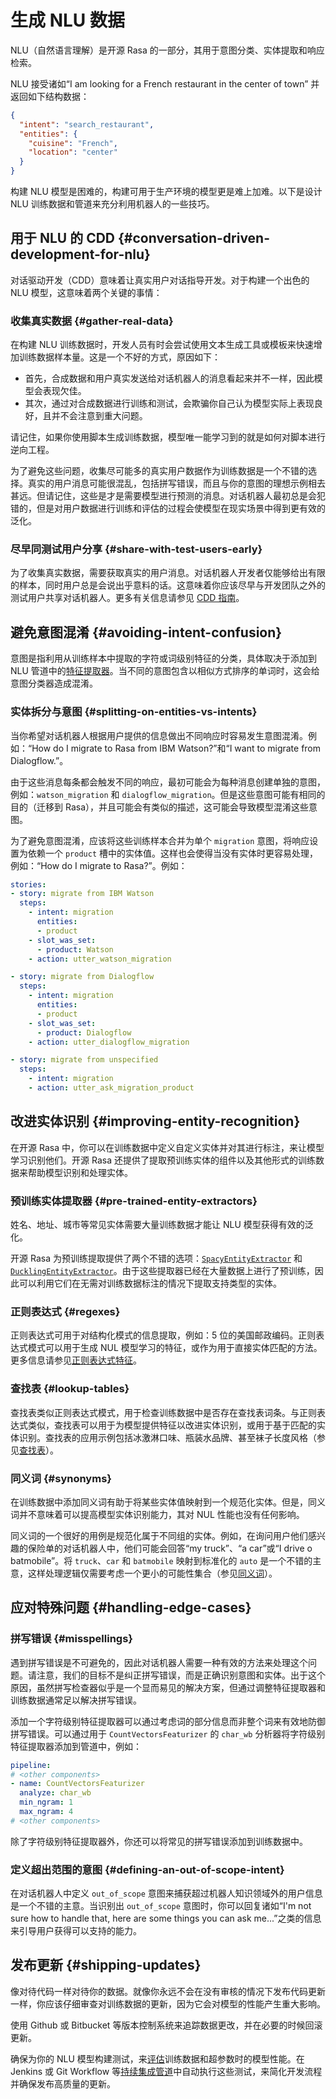 # 生成 NLU 数据

NLU（自然语言理解）是开源 Rasa 的一部分，其用于意图分类、实体提取和响应检索。

NLU 接受诸如“I am looking for a French restaurant in the center of town” 并返回如下结构数据：

```json
{
  "intent": "search_restaurant",
  "entities": {
    "cuisine": "French",
    "location": "center"
  }
}
```

构建 NLU 模型是困难的，构建可用于生产环境的模型更是难上加难。以下是设计 NLU 训练数据和管道来充分利用机器人的一些技巧。

## 用于 NLU 的 CDD {#conversation-driven-development-for-nlu}

对话驱动开发（CDD）意味着让真实用户对话指导开发。对于构建一个出色的 NLU 模型，这意味着两个关键的事情：

### 收集真实数据 {#gather-real-data}

在构建 NLU 训练数据时，开发人员有时会尝试使用文本生成工具或模板来快速增加训练数据样本量。这是一个不好的方式，原因如下：

- 首先，合成数据和用户真实发送给对话机器人的消息看起来并不一样，因此模型会表现欠佳。
- 其次，通过对合成数据进行训练和测试，会欺骗你自己认为模型实际上表现良好，且并不会注意到重大问题。

请记住，如果你使用脚本生成训练数据，模型唯一能学习到的就是如何对脚本进行逆向工程。

为了避免这些问题，收集尽可能多的真实用户数据作为训练数据是一个不错的选择。真实的用户消息可能很混乱，包括拼写错误，而且与你的意图的理想示例相去甚远。但请记住，这些是才是需要模型进行预测的消息。对话机器人最初总是会犯错的，但是对用户数据进行训练和评估的过程会使模型在现实场景中得到更有效的泛化。

### 尽早同测试用户分享 {#share-with-test-users-early}

为了收集真实数据，需要获取真实的用户消息。对话机器人开发者仅能够给出有限的样本，同时用户总是会说出乎意料的话。这意味着你应该尽早与开发团队之外的测试用户共享对话机器人。更多有关信息请参见 [CDD 指南](/conversation-driven-development)。

## 避免意图混淆 {#avoiding-intent-confusion}

意图是指利用从训练样本中提取的字符或词级别特征的分类，具体取决于添加到 NLU 管道中的[特征提取器](/components)。当不同的意图包含以相似方式排序的单词时，这会给意图分类器造成混淆。

### 实体拆分与意图 {#splitting-on-entities-vs-intents}

当你希望对话机器人根据用户提供的信息做出不同响应时容易发生意图混淆。例如：“How do I migrate to Rasa from IBM Watson?”和“I want to migrate from Dialogflow.”。

由于这些消息每条都会触发不同的响应，最初可能会为每种消息创建单独的意图，例如：`watson_migration` 和 `dialogflow_migration`。但是这些意图可能有相同的目的（迁移到 Rasa），并且可能会有类似的描述，这可能会导致模型混淆这些意图。

为了避免意图混淆，应该将这些训练样本合并为单个 `migration` 意图，将响应设置为依赖一个 `product` 槽中的实体值。这样也会使得当没有实体时更容易处理，例如：“How do I migrate to Rasa?”。例如：

```yaml
stories:
- story: migrate from IBM Watson
  steps:
    - intent: migration
      entities:
      - product
    - slot_was_set:
      - product: Watson
    - action: utter_watson_migration

- story: migrate from Dialogflow
  steps:
    - intent: migration
      entities:
      - product
    - slot_was_set:
      - product: Dialogflow
    - action: utter_dialogflow_migration

- story: migrate from unspecified
  steps:
    - intent: migration
    - action: utter_ask_migration_product
```

## 改进实体识别 {#improving-entity-recognition}

在开源 Rasa 中，你可以在训练数据中定义自定义实体并对其进行标注，来让模型学习识别他们。开源 Rasa 还提供了提取预训练实体的组件以及其他形式的训练数据来帮助模型识别和处理实体。

### 预训练实体提取器 {#pre-trained-entity-extractors}

姓名、地址、城市等常见实体需要大量训练数据才能让 NLU 模型获得有效的泛化。

开源 Rasa 为预训练提取提供了两个不错的选项：[`SpacyEntityExtractor`](/components#SpacyEntityExtractor) 和 [`DucklingEntityExtractor`](/components#DucklingEntityExtractor)。由于这些提取器已经在大量数据上进行了预训练，因此可以利用它们在无需对训练数据标注的情况下提取支持类型的实体。

### 正则表达式 {#regexes}

正则表达式可用于对结构化模式的信息提取，例如：5 位的美国邮政编码。正则表达式模式可以用于生成 NUL 模型学习的特征，或作为用于直接实体匹配的方法。更多信息请参见[正则表达式特征](/generating-nlu-data)。

### 查找表 {#lookup-tables}

查找表类似正则表达式模式，用于检查训练数据中是否存在查找表词条。与正则表达式类似，查找表可以用于为模型提供特征以改进实体识别，或用于基于匹配的实体识别。查找表的应用示例包括冰激淋口味、瓶装水品牌、甚至袜子长度风格（参见[查找表](/training-data-format#lookup-tables)）。

### 同义词 {#synonyms}

在训练数据中添加同义词有助于将某些实体值映射到一个规范化实体。但是，同义词并不意味着可以提高模型实体识别能力，其对 NUL 性能也没有任何影响。

同义词的一个很好的用例是规范化属于不同组的实体。例如，在询问用户他们感兴趣的保险单的对话机器人中，他们可能会回答“my truck”、“a car”或“I drive o batmobile”。将 `truck`、`car` 和 `batmobile` 映射到标准化的 `auto` 是一个不错的主意，这样处理逻辑仅需要考虑一个更小的可能性集合（参见[同义词](/training-data-format#synonyms)）。

## 应对特殊问题 {#handling-edge-cases}

### 拼写错误 {#misspellings}

遇到拼写错误是不可避免的，因此对话机器人需要一种有效的方法来处理这个问题。请注意，我们的目标不是纠正拼写错误，而是正确识别意图和实体。出于这个原因，虽然拼写检查器似乎是一个显而易见的解决方案，但通过调整特征提取器和训练数据通常足以解决拼写错误。

添加一个字符级别特征提取器可以通过考虑词的部分信息而非整个词来有效地防御拼写错误。可以通过用于 `CountVectorsFeaturizer` 的 `char_wb` 分析器将字符级别特征提取器添加到管道中，例如：

```yaml
pipeline:
# <other components>
- name: CountVectorsFeaturizer
  analyze: char_wb
  min_ngram: 1
  max_ngram: 4
# <other components>
```

除了字符级别特征提取器外，你还可以将常见的拼写错误添加到训练数据中。

### 定义超出范围的意图 {#defining-an-out-of-scope-intent}

在对话机器人中定义 `out_of_scope` 意图来捕获超过机器人知识领域外的用户信息是一个不错的主意。当识别出 `out_of_scope` 意图时，你可以回复诸如“I'm not sure how to handle that, here are some things you can ask me...”之类的信息来引导用户获得可以支持的能力。

## 发布更新 {#shipping-updates}

像对待代码一样对待你的数据。就像你永远不会在没有审核的情况下发布代码更新一样，你应该仔细审查对训练数据的更新，因为它会对模型的性能产生重大影响。

使用 Github 或 Bitbucket 等版本控制系统来追踪数据更改，并在必要的时候回滚更新。

确保为你的 NLU 模型构建测试，来[评估](/testing-your-assistant)训练数据和超参数时的模型性能。在 Jenkins 或 Git Workflow 等[持续集成管道](/setting-up-ci-cd)中自动执行这些测试，来简化开发流程并确保发布高质量的更新。
